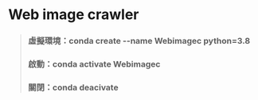# Web image crawler
> ### 虛擬環境：conda create --name Webimagec python=3.8
> ### 啟動：conda activate Webimagec
> ### 關閉：conda deacivate
